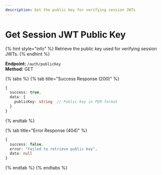 ```yaml
---
description: Get the public key for verifying session JWTs
---
```


# Get Session JWT Public Key

{% hint style="info" %} Retrieve the public key used for verifying session JWTs. {% endhint %}

**Endpoint:** `/auth/publicKey`  
**Method:** GET

{% tabs %} {% tab title="Success Response (200)" %}

```typescript
{
  success: true,
  data: {
    publicKey: string  // Public key in PEM format
  }
}
```

{% endtab %}

{% tab title="Error Response (404)" %}

```typescript
{
  success: false,
  error: "Failed to retrieve public key",
  data: null
}
```

{% endtab %} {% endtabs %}
